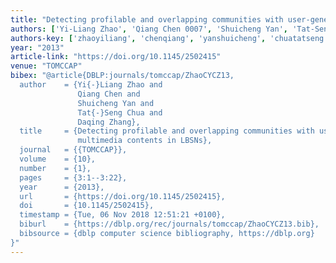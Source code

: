 ```yaml
---
title: "Detecting profilable and overlapping communities with user-generated multimedia contents in LBSNs"
authors: ['Yi-Liang Zhao', 'Qiang Chen 0007', 'Shuicheng Yan', 'Tat-Seng Chua', 'Daqing Zhang 0001']
authors-key: ['zhaoyiliang', 'chenqiang', 'yanshuicheng', 'chuatatseng', 'zhangdaqing']
year: "2013"
article-link: "https://doi.org/10.1145/2502415"
venue: "TOMCCAP"
bibex: "@article{DBLP:journals/tomccap/ZhaoCYCZ13,
  author    = {Yi{-}Liang Zhao and
               Qiang Chen and
               Shuicheng Yan and
               Tat{-}Seng Chua and
               Daqing Zhang},
  title     = {Detecting profilable and overlapping communities with user-generated
               multimedia contents in LBSNs},
  journal   = {{TOMCCAP}},
  volume    = {10},
  number    = {1},
  pages     = {3:1--3:22},
  year      = {2013},
  url       = {https://doi.org/10.1145/2502415},
  doi       = {10.1145/2502415},
  timestamp = {Tue, 06 Nov 2018 12:51:21 +0100},
  biburl    = {https://dblp.org/rec/journals/tomccap/ZhaoCYCZ13.bib},
  bibsource = {dblp computer science bibliography, https://dblp.org}
}"
---
```

